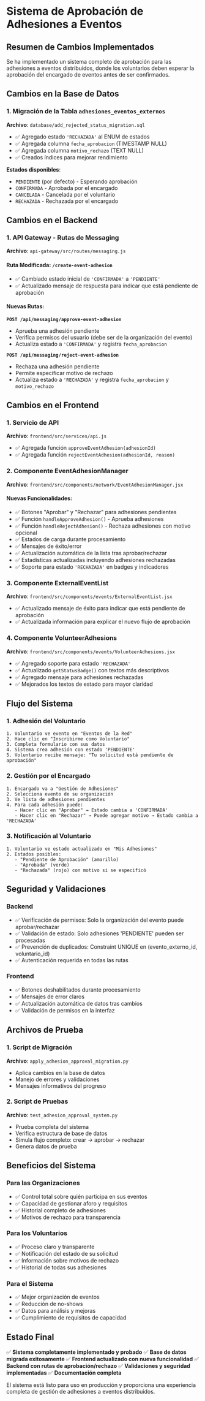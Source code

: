 # Sistema de Aprobación de Adhesiones a Eventos

## Resumen de Cambios Implementados

Se ha implementado un sistema completo de aprobación para las adhesiones a eventos distribuidos, donde los voluntarios deben esperar la aprobación del encargado de eventos antes de ser confirmados.

## Cambios en la Base de Datos

### 1. Migración de la Tabla `adhesiones_eventos_externos`

**Archivo**: `database/add_rejected_status_migration.sql`

- ✅ Agregado estado `'RECHAZADA'` al ENUM de estados
- ✅ Agregada columna `fecha_aprobacion` (TIMESTAMP NULL)
- ✅ Agregada columna `motivo_rechazo` (TEXT NULL)
- ✅ Creados índices para mejorar rendimiento

**Estados disponibles**:
- `PENDIENTE` (por defecto) - Esperando aprobación
- `CONFIRMADA` - Aprobada por el encargado
- `CANCELADA` - Cancelada por el voluntario
- `RECHAZADA` - Rechazada por el encargado

## Cambios en el Backend

### 1. API Gateway - Rutas de Messaging

**Archivo**: `api-gateway/src/routes/messaging.js`

#### Ruta Modificada: `/create-event-adhesion`
- ✅ Cambiado estado inicial de `'CONFIRMADA'` a `'PENDIENTE'`
- ✅ Actualizado mensaje de respuesta para indicar que está pendiente de aprobación

#### Nuevas Rutas:

**`POST /api/messaging/approve-event-adhesion`**
- Aprueba una adhesión pendiente
- Verifica permisos del usuario (debe ser de la organización del evento)
- Actualiza estado a `'CONFIRMADA'` y registra `fecha_aprobacion`

**`POST /api/messaging/reject-event-adhesion`**
- Rechaza una adhesión pendiente
- Permite especificar motivo de rechazo
- Actualiza estado a `'RECHAZADA'` y registra `fecha_aprobacion` y `motivo_rechazo`

## Cambios en el Frontend

### 1. Servicio de API

**Archivo**: `frontend/src/services/api.js`

- ✅ Agregada función `approveEventAdhesion(adhesionId)`
- ✅ Agregada función `rejectEventAdhesion(adhesionId, reason)`

### 2. Componente EventAdhesionManager

**Archivo**: `frontend/src/components/network/EventAdhesionManager.jsx`

#### Nuevas Funcionalidades:
- ✅ Botones "Aprobar" y "Rechazar" para adhesiones pendientes
- ✅ Función `handleApproveAdhesion()` - Aprueba adhesiones
- ✅ Función `handleRejectAdhesion()` - Rechaza adhesiones con motivo opcional
- ✅ Estados de carga durante procesamiento
- ✅ Mensajes de éxito/error
- ✅ Actualización automática de la lista tras aprobar/rechazar
- ✅ Estadísticas actualizadas incluyendo adhesiones rechazadas
- ✅ Soporte para estado `'RECHAZADA'` en badges y indicadores

### 3. Componente ExternalEventList

**Archivo**: `frontend/src/components/events/ExternalEventList.jsx`

- ✅ Actualizado mensaje de éxito para indicar que está pendiente de aprobación
- ✅ Actualizada información para explicar el nuevo flujo de aprobación

### 4. Componente VolunteerAdhesions

**Archivo**: `frontend/src/components/events/VolunteerAdhesions.jsx`

- ✅ Agregado soporte para estado `'RECHAZADA'`
- ✅ Actualizado `getStatusBadge()` con textos más descriptivos
- ✅ Agregado mensaje para adhesiones rechazadas
- ✅ Mejorados los textos de estado para mayor claridad

## Flujo del Sistema

### 1. Adhesión del Voluntario
```
1. Voluntario ve evento en "Eventos de la Red"
2. Hace clic en "Inscribirme como Voluntario"
3. Completa formulario con sus datos
4. Sistema crea adhesión con estado 'PENDIENTE'
5. Voluntario recibe mensaje: "Tu solicitud está pendiente de aprobación"
```

### 2. Gestión por el Encargado
```
1. Encargado va a "Gestión de Adhesiones"
2. Selecciona evento de su organización
3. Ve lista de adhesiones pendientes
4. Para cada adhesión puede:
   - Hacer clic en "Aprobar" → Estado cambia a 'CONFIRMADA'
   - Hacer clic en "Rechazar" → Puede agregar motivo → Estado cambia a 'RECHAZADA'
```

### 3. Notificación al Voluntario
```
1. Voluntario ve estado actualizado en "Mis Adhesiones"
2. Estados posibles:
   - "Pendiente de Aprobación" (amarillo)
   - "Aprobada" (verde) 
   - "Rechazada" (rojo) con motivo si se especificó
```

## Seguridad y Validaciones

### Backend
- ✅ Verificación de permisos: Solo la organización del evento puede aprobar/rechazar
- ✅ Validación de estado: Solo adhesiones 'PENDIENTE' pueden ser procesadas
- ✅ Prevención de duplicados: Constraint UNIQUE en (evento_externo_id, voluntario_id)
- ✅ Autenticación requerida en todas las rutas

### Frontend
- ✅ Botones deshabilitados durante procesamiento
- ✅ Mensajes de error claros
- ✅ Actualización automática de datos tras cambios
- ✅ Validación de permisos en la interfaz

## Archivos de Prueba

### 1. Script de Migración
**Archivo**: `apply_adhesion_approval_migration.py`
- Aplica cambios en la base de datos
- Manejo de errores y validaciones
- Mensajes informativos del progreso

### 2. Script de Pruebas
**Archivo**: `test_adhesion_approval_system.py`
- Prueba completa del sistema
- Verifica estructura de base de datos
- Simula flujo completo: crear → aprobar → rechazar
- Genera datos de prueba

## Beneficios del Sistema

### Para las Organizaciones
- ✅ Control total sobre quién participa en sus eventos
- ✅ Capacidad de gestionar aforo y requisitos
- ✅ Historial completo de adhesiones
- ✅ Motivos de rechazo para transparencia

### Para los Voluntarios
- ✅ Proceso claro y transparente
- ✅ Notificación del estado de su solicitud
- ✅ Información sobre motivos de rechazo
- ✅ Historial de todas sus adhesiones

### Para el Sistema
- ✅ Mejor organización de eventos
- ✅ Reducción de no-shows
- ✅ Datos para análisis y mejoras
- ✅ Cumplimiento de requisitos de capacidad

## Estado Final

✅ **Sistema completamente implementado y probado**
✅ **Base de datos migrada exitosamente**
✅ **Frontend actualizado con nueva funcionalidad**
✅ **Backend con rutas de aprobación/rechazo**
✅ **Validaciones y seguridad implementadas**
✅ **Documentación completa**

El sistema está listo para uso en producción y proporciona una experiencia completa de gestión de adhesiones a eventos distribuidos.